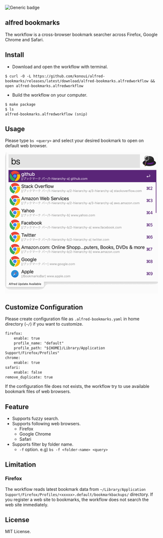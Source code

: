 ![Generic badge](https://github.com/konoui/alfred-bookmarks/workflows/test/badge.svg)
## alfred bookmarks
The workflow is a cross-browser bookmark searcher across Firefox, Google Chrome and Safari.

## Install
- Download and open the workflow with terminal.
```
$ curl -O -L https://github.com/konoui/alfred-bookmarks/releases/latest/download/alfred-bookmarks.alfredworkflow && open alfred-bookmarks.alfredworkflow
```

- Build the workflow on your computer.
```
$ make package
$ ls
alfred-bookmarks.alfredworkflow (snip)
```

## Usage
Please type `bs <query>` and select your desired bookmark to open on default web browser.

![alfred-bookmarks](./alfred-bookmarks.gif)

## Customize Configuration
Please create configuration file as `.alfred-bookmarks.yaml` in home directory (`~/`) if you want to customize.
```
firefox:
    enable: true
    profile_name: "default"
    profile_path: "${HOME}/Library/Application Support/Firefox/Profiles"
chrome:
    enable: true
safari:
    enable: false
remove_duplicate: true
```

If the configuration file does not exists, the workflow try to use available bookmark files of web browsers.

## Feature
- Supports fuzzy search.
- Supports following web browsers.
    - Firefox
    - Google Chrome
    - Safari
- Supports filter by folder name.
    - `-f` option. e.g) `bs -f <folder-name> <query>`
## Limitation
### Firefox 
The workflow reads latest bookmark data from `~/Library/Application Support/Firefox/Profiles/<xxxxx>.default/bookmarkbackups/` directory.
If you register a web site to bookmarks, the workflow does not search the web site immediately.

## License
MIT License.

